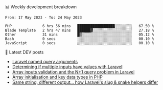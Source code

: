 📊 Weekly development breakdown
<!--START_SECTION:waka-->

```text
From: 17 May 2023 - To: 24 May 2023

PHP              6 hrs 56 mins   █████████████████░░░░░░░░   67.50 %
Blade Template   2 hrs 47 mins   ██████▓░░░░░░░░░░░░░░░░░░   27.18 %
Other            31 mins         █▒░░░░░░░░░░░░░░░░░░░░░░░   05.12 %
Bash             0 secs          ░░░░░░░░░░░░░░░░░░░░░░░░░   00.10 %
JavaScript       0 secs          ░░░░░░░░░░░░░░░░░░░░░░░░░   00.10 %
```

<!--END_SECTION:waka-->

📕 Latest DEV posts
<!-- BLOG-POST-LIST:START -->
- [Laravel named query arguments](https://dev.to/michaelvickersuk/laravel-named-query-arguments-28kd)
- [Determining if multiple inputs have values with Laravel](https://dev.to/michaelvickersuk/determining-if-multiple-inputs-have-values-with-laravel-km6)
- [Array inputs validation and the N+1 query problem in Laravel](https://dev.to/michaelvickersuk/array-inputs-validation-and-the-n1-query-problem-in-laravel-2agb)
- [Array initialisation and key data types in PHP](https://dev.to/michaelvickersuk/array-initialisation-and-key-data-types-in-php-1e5b)
- [Same string, different output... how Laravel&#39;s slug &amp; snake helpers differ](https://dev.to/michaelvickersuk/same-string-different-output-how-laravels-slug-snake-helpers-differ-1ccj)
<!-- BLOG-POST-LIST:END -->
